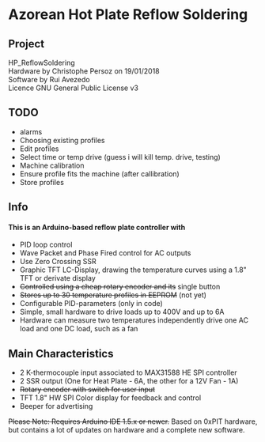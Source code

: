 # Azorean Hot Plate Reflow Soldering
## Project
HP_ReflowSoldering  
Hardware by Christophe Persoz on 19/01/2018  
Software by Rui Avezedo  
Licence GNU General Public License v3

## TODO

* alarms
* Choosing existing profiles
* Edit profiles
* Select time or temp drive (guess i will kill temp. drive, testing)
* Machine calibration
* Ensure profile fits the machine (after callibration)
* Store profiles

## Info
#### This is an Arduino-based reflow plate controller with
* PID loop control  
* Wave Packet and Phase Fired control for AC outputs  
* Use Zero Crossing SSR
* Graphic TFT LC-Display, drawing the temperature curves using a 1.8" TFT or derivate display
* ~~Controlled using a cheap rotary encoder and its~~ single button  
* ~~Stores up to 30 temperature profiles in EEPROM~~  (not yet)
* Configurable PID-parameters (only in code)
* Simple, small hardware to drive loads up to 400V and up to 6A  
* Hardware can measure two temperatures independently drive one AC load and one DC load, such as a fan

## Main Characteristics
* 2 K-thermocouple input associated to MAX31588 HE SPI controller  
* 2 SSR output (One for Heat Plate - 6A, the other for a 12V Fan - 1A)  
* ~~Rotary encoder with switch for user input~~
* TFT 1.8" HW SPI Color display for feedback and control  
* Beeper for advertising  

~~Please Note: Requires Arduino IDE 1.5.x or newer.~~
Based on 0xPIT hardware, but contains a lot of updates on hardware and a complete new software.
